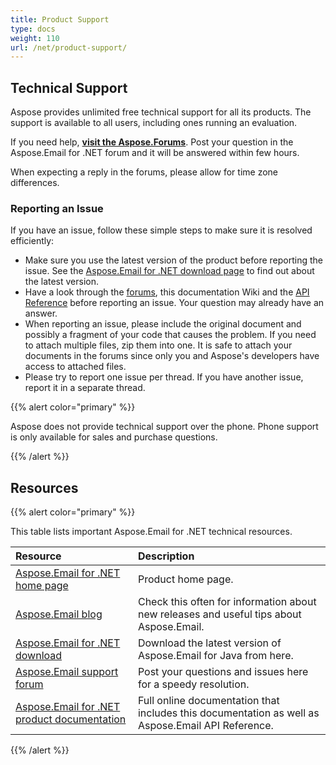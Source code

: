 ```yaml
---
title: Product Support
type: docs
weight: 110
url: /net/product-support/
---
```


## **Technical Support**

Aspose provides unlimited free technical support for all its products. The support is available to all users, including ones running an evaluation.

If you need help, [**visit the Aspose.Forums**](https://forum.aspose.com/c/email). Post your question in the Aspose.Email for .NET forum and it will be answered within few hours.

When expecting a reply in the forums, please allow for time zone differences.
### **Reporting an Issue**
If you have an issue, follow these simple steps to make sure it is resolved efficiently:

- Make sure you use the latest version of the product before reporting the issue. See the [Aspose.Email for .NET download page](https://downloads.aspose.com/email/net) to find out about the latest version.
- Have a look through the [forums](http://www.aspose.com/community/forums/default.aspx), this documentation Wiki and the [API Reference](https://reference.aspose.com/email/net) before reporting an issue. Your question may already have an answer.
- When reporting an issue, please include the original document and possibly a fragment of your code that causes the problem. If you need to attach multiple files, zip them into one. It is safe to attach your documents in the forums since only you and Aspose's developers have access to attached files.
- Please try to report one issue per thread. If you have another issue, report it in a separate thread.

{{% alert color="primary" %}} 

Aspose does not provide technical support over the phone. Phone support is only available for sales and purchase questions.

{{% /alert %}}

## **Resources**

{{% alert color="primary" %}} 

This table lists important Aspose.Email for .NET technical resources.

|**Resource**|**Description**|
| :- | :- |
|[Aspose.Email for .NET home page](https://products.aspose.com/email/net)|Product home page.|
|[Aspose.Email blog](https://blog.aspose.com/category/email/)|Check this often for information about new releases and useful tips about Aspose.Email.|
|[Aspose.Email for .NET download](https://downloads.aspose.com/email/net)|Download the latest version of Aspose.Email for Java from here.|
|[Aspose.Email support forum](https://forum.aspose.com/c/email/12)|Post your questions and issues here for a speedy resolution.|
|[Aspose.Email for .NET product documentation](/email/net)|Full online documentation that includes this documentation as well as Aspose.Email API Reference.|
{{% /alert %}}
